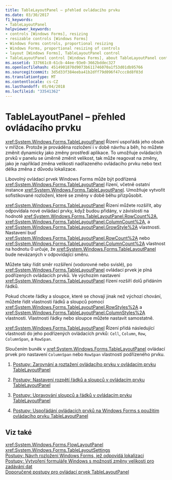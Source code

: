 ```yaml
---
title: TableLayoutPanel – přehled ovládacího prvku
ms.date: 03/30/2017
f1_keywords:
- TableLayoutPanel
helpviewer_keywords:
- controls [Windows Forms], resizing
- resizable controls [Windows Forms]
- Windows Forms controls, proportional resizing
- Windows Forms, proportional resizing of controls
- layout [Windows Forms], TableLayoutPanel control
- TableLayoutPanel control [Windows Forms], about TableLayoutPanel control
ms.assetid: 337661c8-61cb-44ee-93e0-3662bddec327
ms.openlocfilehash: 4514901870d9073b611746070a1f53d01db95766
ms.sourcegitcommit: 3d5d33f384eeba41b2dff79d096f47ccc8d8f03d
ms.translationtype: MT
ms.contentlocale: cs-CZ
ms.lasthandoff: 05/04/2018
ms.locfileid: "33541362"
---
```

# <a name="tablelayoutpanel-control-overview"></a>TableLayoutPanel – přehled ovládacího prvku
<xref:System.Windows.Forms.TableLayoutPanel> Řízení uspořádá jeho obsah v mřížce. Protože je prováděna rozložení i v době návrhu a běh, ho můžete změnit dynamicky jako změny prostředí aplikace. To umožňuje ovládacích prvků v panelu se úměrně změnit velikost, tak může reagovat na změny, jako je například změna velikosti nadřazeného ovládacího prvku nebo text délka změna z důvodu lokalizace.  
  
 Libovolný ovládací prvek Windows Forms může být podřízená <xref:System.Windows.Forms.TableLayoutPanel> řízení, včetně ostatní instance <xref:System.Windows.Forms.TableLayoutPanel>. Umožňuje vytvořit sofistikované rozložení, které se změny v době běhu přizpůsobit.  
  
 <xref:System.Windows.Forms.TableLayoutPanel> Řízení můžete rozšířit, aby odpovídala nové ovládací prvky, když budou přidány, v závislosti na hodnotě <xref:System.Windows.Forms.TableLayoutPanel.RowCount%2A>, <xref:System.Windows.Forms.TableLayoutPanel.ColumnCount%2A>, a <xref:System.Windows.Forms.TableLayoutPanel.GrowStyle%2A> vlastnosti. Nastavení buď <xref:System.Windows.Forms.TableLayoutPanel.RowCount%2A> nebo <xref:System.Windows.Forms.TableLayoutPanel.ColumnCount%2A> vlastnost na hodnotu 0 určuje, že <xref:System.Windows.Forms.TableLayoutPanel> bude nevázaných v odpovídající směru.  
  
 Můžete taky řídit směr rozšíření (vodorovné nebo svislé), po <xref:System.Windows.Forms.TableLayoutPanel> ovládací prvek je plná podřízených ovládacích prvků. Ve výchozím nastavení <xref:System.Windows.Forms.TableLayoutPanel> řízení rozšíří dolů přidáním řádků.  
  
 Pokud chcete řádky a sloupce, které se chovají jinak než výchozí chování, můžete řídit vlastnosti řádků a sloupců pomocí <xref:System.Windows.Forms.TableLayoutPanel.RowStyles%2A> a <xref:System.Windows.Forms.TableLayoutPanel.ColumnStyles%2A> vlastnosti. Vlastnosti řádky nebo sloupce můžete nastavit samostatně.  
  
 <xref:System.Windows.Forms.TableLayoutPanel> Řízení přidá následující vlastnosti do jeho podřízených ovládacích prvků: `Cell`, `Column`, `Row`, `ColumnSpan`, a `RowSpan`.  
  
 Sloučením buněk v <xref:System.Windows.Forms.TableLayoutPanel> ovládací prvek pro nastavení `ColumnSpan` nebo `RowSpan` vlastností podřízeného prvku.  
  
1.  [Postupy: Zarovnání a roztažení ovládacího prvku v ovládacím prvku TableLayoutPanel](http://msdn.microsoft.com/library/ms171688\(v=vs.110\))  
  
2.  [Postupy: Nastavení rozpětí řádků a sloupců v ovládacím prvku TableLayoutPanel](http://msdn.microsoft.com/library/ms171687\(v=vs.110\))  
  
3.  [Postupy: Upravování sloupců a řádků v ovládacím prvku TableLayoutPanel](http://msdn.microsoft.com/library/ms171686\(v=vs.110\))  
  
4.  [Postupy: Uspořádání ovládacích prvků na Windows Forms s použitím ovládacího prvku TableLayoutPanel](http://msdn.microsoft.com/library/w4yc3e8c\(v=vs.110\))  
  
## <a name="see-also"></a>Viz také  
 <xref:System.Windows.Forms.FlowLayoutPanel>  
 <xref:System.Windows.Forms.TableLayoutSettings>  
 [Postupy: Návrh rozložení Windows Forms, jež odpovídá lokalizaci](../../../../docs/framework/winforms/controls/how-to-design-a-windows-forms-layout-that-responds-well-to-localization.md)  
 [Postupy: Vytvoření formuláře Windows s možností změny velikosti pro zadávání dat](../../../../docs/framework/winforms/controls/how-to-create-a-resizable-windows-form-for-data-entry.md)  
 [Doporučené postupy pro ovládací prvek TableLayoutPanel](../../../../docs/framework/winforms/controls/best-practices-for-the-tablelayoutpanel-control.md)
